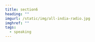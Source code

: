 ```yaml
---
title: section6
heading: ""
imgurl: /static/img/all-india-radio.jpg
imghref: ""
tags:
  - speaking
---
```

